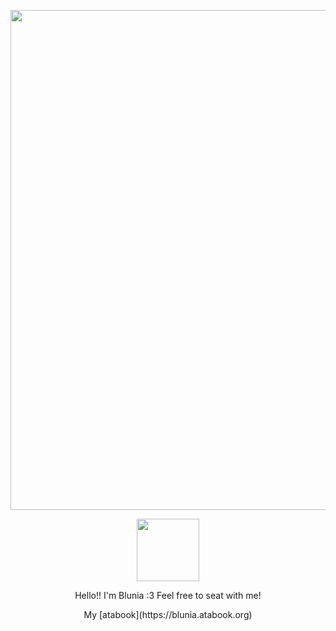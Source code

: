 <p align="center">
 <img width="800" src="https://files.catbox.moe/oljwfm.png">
</p>



 <p align="center">
 <img width="100" src="https://files.catbox.moe/cfecq9.png">
 </p>

 <p align="center">
Hello!! I'm Blunia :3 Feel free to seat with me!
</p>

 <p align="center">
 My [atabook](https://blunia.atabook.org) 
